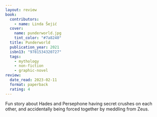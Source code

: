 ```yaml
---
layout: review
book:
  contributors:
    - name: Linda Šejić
  cover:
    name: punderworld.jpg
    tint_color: "#7a8240"
  title: Punderworld
  publication_year: 2021
  isbn13: "9781534320727"
  tags:
    - mythology
    - non-fiction
    - graphic-novel
review:
  date_read: 2023-02-11
  format: paperback
  rating: 4
---
```


Fun story about Hades and Persephone having secret crushes on each other, and accidentally being forced together by meddling from Zeus.
